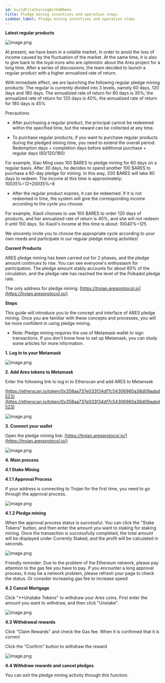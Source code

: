 ```yaml
---
id: buildFileStoringWithGWDemo
title: Pledge mining incentives and operation steps
sidebar_label: Pledge mining incentives and operation steps
---
```





**Latest regular products**

![image.png](https://upload-images.jianshu.io/upload_images/528413-4a566d3c621632df.png?imageMogr2/auto-orient/strip%7CimageView2/2/w/1240)


At present, we have been in a volatile market, in order to avoid the loss of income caused by the fluctuation of the market. At the same time, it is also to give back to the loyal irons who are optimistic about the Ares project for a long time. After a series of discussions, the team decided to launch a regular product with a higher annualized rate of return.

With immediate effect, we are launching the following regular pledge mining products: The regular is currently divided into 3 levels, namely 60 days, 120 days and 180 days. The annualized rate of return for 60 days is 35%; the annualized rate of return for 120 days is 40%; the annualized rate of return for 180 days is 45%

Precautions

* After purchasing a regular product, the principal cannot be redeemed within the specified time, but the reward can be collected at any time.

* To purchase regular products, if you want to purchase regular products during the pledged mining time, you need to extend the overall period. Redemption days = completion days before additional purchase + regular days (60/120/180)

For example, Xiao Ming uses 100 $ARES to pledge mining for 60 days on a regular basis. After 30 days, he decides to spend another 100 $ARES to purchase a 60-day pledge for mining. In this way, 200 $ARES will take 90 days to redeem. The income at this time is approximately: 100*35%÷12+200*35%÷6

* After the regular product expires, it can be redeemed. If it is not redeemed in time, the system will give the corresponding income according to the cycle you choose.

For example, Xiaoli chooses to use 100 $ARES to order 120 days of products, and her annualized rate of return is 40%, and she will not redeem it until 150 days. So Xiaoli's income at this time is about: 100*40%÷12*5

We sincerely invite you to choose the appropriate cycle according to your own needs and participate in our regular pledge mining activities!

**Current Products**

ARES pledge mining has been carried out for 2 phases, and the pledge amount continues to rise. You can see everyone's enthusiasm for participation. The pledge amount stably accounts for about 60% of the circulation, and the pledge rate has reached the level of the Polkadot pledge rate.

The only address for pledge mining: [https://trojan.aresprotocol.io](https://trojan.aresprotocol.io/)

**Steps**

This guide will introduce you to the concept and interface of ARES pledge mining. Once you are familiar with these concepts and processes, you will be more confident in using pledge mining.

* Note: Pledge mining requires the use of Metamask wallet to sign transactions. If you don’t know how to set up Metamask, you can study some articles for more information.

**1\. Log in to your Metamask**

![image.png](https://upload-images.jianshu.io/upload_images/528413-1811295e7b82efc9.png?imageMogr2/auto-orient/strip%7CimageView2/2/w/1240)


**2. Add Ares tokens to Metamask**

Enter the following link to log in to Etherscan and add ARES to Metamask

[https://etherscan.io/token/0x358aa737e033f34df7c54306960a38d09aabd523](https://etherscan.io/token/0x358aa737e033f34df7c54306960a38d09aabd523)

![image.png](https://upload-images.jianshu.io/upload_images/528413-0044c6a4b788d663.png?imageMogr2/auto-orient/strip%7CimageView2/2/w/1240)


**3\. Connect your wallet**

Open the pledge mining link: [https://trojan.aresprotocol.io/](https://trojan.aresprotocol.io/)

![image.png](https://upload-images.jianshu.io/upload_images/528413-111b999030bba46c.png?imageMogr2/auto-orient/strip%7CimageView2/2/w/1240)

**4\. Main process**

**4.1 Stake Mining**

**4.1.1 Approval Process**

If your address is connecting to Trojan for the first time, you need to go through the approval process.

![image.png](https://upload-images.jianshu.io/upload_images/528413-58de931243c930f3.png?imageMogr2/auto-orient/strip%7CimageView2/2/w/1240)


**4.1.2 Pledge mining**

When the approval process status is successful. You can click the "Stake Tokens" button, and then enter the amount you want to staking for staking mining. Once the transaction is successfully completed, the total amount will be displayed under Currently Staked, and the profit will be calculated in seconds.

![image.png](https://upload-images.jianshu.io/upload_images/528413-dd8fae0c126006af.png?imageMogr2/auto-orient/strip%7CimageView2/2/w/1240)


Friendly reminder: Due to the problem of the Ethereum network, please pay attention to the gas fee you have to pay. If you encounter a long approval process, it may be a network problem, please refresh your page to check the status. Or consider increasing gas fee to increase speed

**4.2 Cancel Mortgage**

Click "**Unstake Tokens" to withdraw your Ares coins. First enter the amount you want to withdraw, and then click "Unstake".

![image.png](https://upload-images.jianshu.io/upload_images/528413-531fbb7bc6663d24.png?imageMogr2/auto-orient/strip%7CimageView2/2/w/1240)

**4.3 Withdrawal rewards**

Click "Claim Rewards" and check the Gas fee. When it is confirmed that it is correct

Click the "Confirm" button to withdraw the reward

![image.png](https://upload-images.jianshu.io/upload_images/528413-6a76eaf782ca5abe.png?imageMogr2/auto-orient/strip%7CimageView2/2/w/1240)

**4.4 Withdraw rewards and cancel pledges**

You can exit the pledge mining activity through this function.